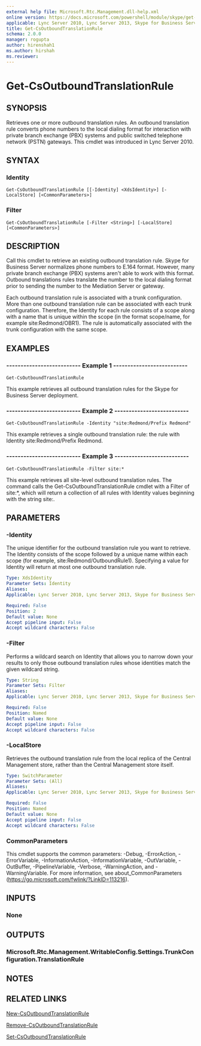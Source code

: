 ```yaml
---
external help file: Microsoft.Rtc.Management.dll-help.xml
online version: https://docs.microsoft.com/powershell/module/skype/get-csoutboundtranslationrule
applicable: Lync Server 2010, Lync Server 2013, Skype for Business Server 2015, Skype for Business Server 2019
title: Get-CsOutboundTranslationRule
schema: 2.0.0
manager: rogupta
author: hirenshah1
ms.author: hirshah
ms.reviewer:
---
```


# Get-CsOutboundTranslationRule

## SYNOPSIS
Retrieves one or more outbound translation rules.
An outbound translation rule converts phone numbers to the local dialing format for interaction with private branch exchange (PBX) systems and public switched telephone network (PSTN) gateways.
This cmdlet was introduced in Lync Server 2010.


## SYNTAX

### Identity
```
Get-CsOutboundTranslationRule [[-Identity] <XdsIdentity>] [-LocalStore] [<CommonParameters>]
```

### Filter
```
Get-CsOutboundTranslationRule [-Filter <String>] [-LocalStore] [<CommonParameters>]
```

## DESCRIPTION
Call this cmdlet to retrieve an existing outbound translation rule.
Skype for Business Server normalizes phone numbers to E.164 format.
However, many private branch exchange (PBX) systems aren't able to work with this format.
Outbound translations rules translate the number to the local dialing format prior to sending the number to the Mediation Server or gateway.

Each outbound translation rule is associated with a trunk configuration.
More than one outbound translation rule can be associated with each trunk configuration.
Therefore, the Identity for each rule consists of a scope along with a name that is unique within the scope (in the format scope/name, for example site:Redmond/OBR1).
The rule is automatically associated with the trunk configuration with the same scope.


## EXAMPLES

### -------------------------- Example 1 --------------------------
```
Get-CsOutboundTranslationRule
```

This example retrieves all outbound translation rules for the Skype for Business Server deployment.

### -------------------------- Example 2 --------------------------
```
Get-CsOutboundTranslationRule -Identity "site:Redmond/Prefix Redmond"
```

This example retrieves a single outbound translation rule: the rule with Identity site:Redmond/Prefix Redmond.

### -------------------------- Example 3 --------------------------
```
Get-CsOutboundTranslationRule -Filter site:*
```

This example retrieves all site-level outbound translation rules.
The command calls the Get-CsOutboundTranslationRule cmdlet with a Filter of site:*, which will return a collection of all rules with Identity values beginning with the string site:.


## PARAMETERS

### -Identity
The unique identifier for the outbound translation rule you want to retrieve.
The Identity consists of the scope followed by a unique name within each scope (for example, site:Redmond/OutboundRule1).
Specifying a value for Identity will return at most one outbound translation rule.

```yaml
Type: XdsIdentity
Parameter Sets: Identity
Aliases: 
Applicable: Lync Server 2010, Lync Server 2013, Skype for Business Server 2015, Skype for Business Server 2019

Required: False
Position: 2
Default value: None
Accept pipeline input: False
Accept wildcard characters: False
```

### -Filter
Performs a wildcard search on Identity that allows you to narrow down your results to only those outbound translation rules whose identities match the given wildcard string.

```yaml
Type: String
Parameter Sets: Filter
Aliases: 
Applicable: Lync Server 2010, Lync Server 2013, Skype for Business Server 2015, Skype for Business Server 2019

Required: False
Position: Named
Default value: None
Accept pipeline input: False
Accept wildcard characters: False
```

### -LocalStore
Retrieves the outbound translation rule from the local replica of the Central Management store, rather than the Central Management store itself.

```yaml
Type: SwitchParameter
Parameter Sets: (All)
Aliases: 
Applicable: Lync Server 2010, Lync Server 2013, Skype for Business Server 2015, Skype for Business Server 2019

Required: False
Position: Named
Default value: None
Accept pipeline input: False
Accept wildcard characters: False
```

### CommonParameters
This cmdlet supports the common parameters: -Debug, -ErrorAction, -ErrorVariable, -InformationAction, -InformationVariable, -OutVariable, -OutBuffer, -PipelineVariable, -Verbose, -WarningAction, and -WarningVariable. For more information, see about_CommonParameters (https://go.microsoft.com/fwlink/?LinkID=113216).


## INPUTS

### None


## OUTPUTS

### Microsoft.Rtc.Management.WritableConfig.Settings.TrunkConfiguration.TranslationRule


## NOTES


## RELATED LINKS

[New-CsOutboundTranslationRule](New-CsOutboundTranslationRule.md)

[Remove-CsOutboundTranslationRule](Remove-CsOutboundTranslationRule.md)

[Set-CsOutboundTranslationRule](Set-CsOutboundTranslationRule.md)

